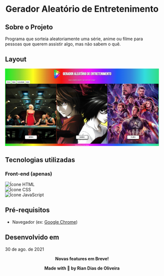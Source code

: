 <h1 align="center">Gerador Aleatório de Entretenimento</h1>

## Sobre o Projeto

Programa que sorteia aleatoriamente uma série, anime ou filme para pessoas que querem assistir algo, mas não sabem o quê.

## Layout

<div align="center">
<img src="demo/layout.png" alt="Imagem demonstrativa"></img>
</div>

## Tecnologias utilizadas

### Front-end (apenas)

<img src="https://camo.githubusercontent.com/c8d13e1c596a6726b1da8475a9299fac133f95ef009083b48be01f975a44987e/68747470733a2f2f696d672e736869656c64732e696f2f62616467652f2d48544d4c2d3035313232413f7374796c653d666c6174266c6f676f3d48544d4c35" alt="Ícone HTML" height="25"></img>
<br>
<img src="https://img.shields.io/badge/-CSS-05122A?style=flat&logo=CSS3&logoColor=1572B6" alt="Ícone CSS" height="25"></img>
<br>
<img src="https://img.shields.io/badge/-JavaScript-05122A?style=flat&logo=javascript" alt="Ícone JavaScript" height="25"></img>

## Pré-requisitos

* Navegador (ex: [Google Chrome](https://www.google.com/intl/pt-BR/chrome/))

## Desenvolvido em

30 de ago. de 2021

<p align="center"><strong>Novas features em Breve!<strong></p>

<p align="center">Made with 💙 by Rian Dias de Oliveira</p>
